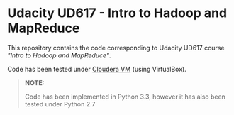 Udacity UD617 - Intro to Hadoop and MapReduce
=============================================

This repository contains the code corresponding to Udacity UD617 course *"Intro to Hadoop and MapReduce"*.

Code has been tested under [Cloudera VM][1] (using VirtualBox).

> **NOTE:**
>
> Code has been implemented in Python 3.3, however it has also been tested under Python 2.7

  [1]: https://docs.google.com/document/d/1v0zGBZ6EHap-Smsr3x3sGGpDW-54m82kDpPKC2M6uiY/pub
